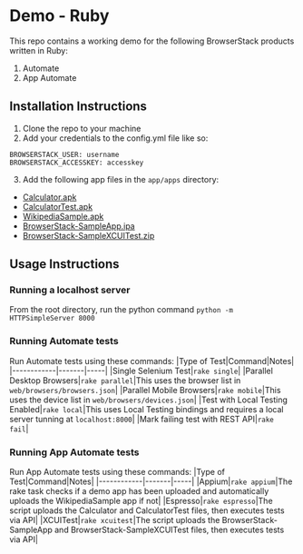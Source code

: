 # Demo - Ruby

This repo contains a working demo for the following BrowserStack products written in Ruby:

1. Automate
2. App Automate

Installation Instructions
------------

1. Clone the repo to your machine
2. Add your credentials to the config.yml file like so:
```
BROWSERSTACK_USER: username
BROWSERSTACK_ACCESSKEY: accesskey
```
3. Add the following app files in the `app/apps` directory:
- [Calculator.apk](https://www.browserstack.com/app-automate/sample-apps/android/Calculator.apk)
- [CalculatorTest.apk](https://www.browserstack.com/app-automate/sample-apps/android/CalculatorTest.apk)
- [WikipediaSample.apk](https://www.browserstack.com/app-automate/sample-apps/android/WikipediaSample.apk)
- [BrowserStack-SampleApp.ipa](https://www.browserstack.com/app-automate/sample-apps/ios/BrowserStack-SampleApp.ipa)
- [BrowserStack-SampleXCUITest.zip](https://www.browserstack.com/app-automate/sample-apps/ios/BrowserStack-SampleXCUITest.zip)

Usage Instructions
---

### Running a localhost server
From the root directory, run the python command `python -m HTTPSimpleServer 8000`

### Running Automate tests
Run Automate tests using these commands:
|Type of Test|Command|Notes|
|------------|-------|-----|
|Single Selenium Test|`rake single`|
|Parallel Desktop Browsers|`rake parallel`|This uses the browser list in `web/browsers/browsers.json`|
|Parallel Mobile Browsers|`rake mobile`|This uses the device list in `web/browsers/devices.json`|
|Test with Local Testing Enabled|`rake local`|This uses Local Testing bindings and requires a local server tunning at `localhost:8000`|
|Mark failing test with REST API|`rake fail`|

### Running App Automate tests
Run App Automate tests using these commands:
|Type of Test|Command|Notes|
|------------|-------|-----|
|Appium|`rake appium`|The rake task checks if a demo app has been uploaded and automatically uploads the WikipediaSample app if not|
|Espresso|`rake espresso`|The script uploads the Calculator and CalculatorTest files, then executes tests via API|
|XCUITest|`rake xcuitest`|The script uploads the BrowserStack-SampleApp and BrowserStack-SampleXCUITest files,  then executes tests via API|

